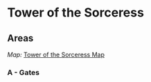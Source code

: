 # Tower of the Sorceress

## Areas

_Map:_ [Tower of the Sorceress Map](TowerOfTheSorceressMap.pdf)

### A - Gates

